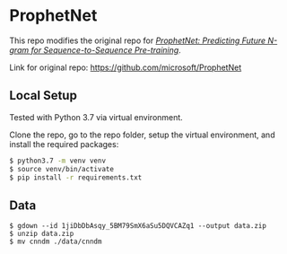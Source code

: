 # ProphetNet

This repo modifies the original repo for [*ProphetNet: Predicting Future N-gram for Sequence-to-Sequence Pre-training*](https://arxiv.org/pdf/2001.04063).

Link for original repo: https://github.com/microsoft/ProphetNet



## Local Setup

Tested with Python 3.7 via virtual environment. 

Clone the repo, go to the repo folder, setup the virtual environment, and install the required packages:

```bash
$ python3.7 -m venv venv
$ source venv/bin/activate
$ pip install -r requirements.txt
```



## Data

```
$ gdown --id 1jiDbDbAsqy_5BM79SmX6aSu5DQVCAZq1 --output data.zip
$ unzip data.zip
$ mv cnndm ./data/cnndm
```

